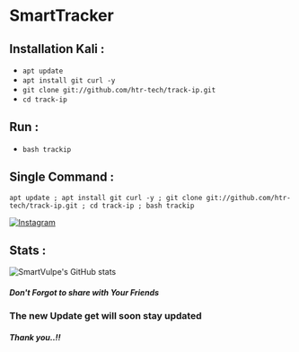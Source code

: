 # SmartTracker

## Installation Kali :
* `apt update`
* `apt install git curl -y`
* `git clone git://github.com/htr-tech/track-ip.git`
* `cd track-ip`

## Run :
* `bash trackip`


## Single Command :
```
apt update ; apt install git curl -y ; git clone git://github.com/htr-tech/track-ip.git ; cd track-ip ; bash trackip
```

[![Instagram](https://img.shields.io/badge/IG-%40smartvulpe-red?style=for-the-badge&logo=instagram)](https://www.instagram.com/smartvulpe)

## Stats :
![SmartVulpe's GitHub stats](https://github-readme-stats.vercel.app/api?username=SmartFuchs&show_icons=true&theme=radical)

##### Don't Forgot to share with Your Friends

### The new Update get will soon stay updated

##### Thank you..!!
